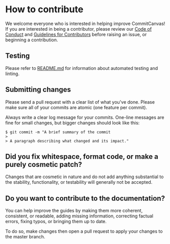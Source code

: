 # How to contribute

We welcome everyone who is interested in helping improve CommitCanvas! If you are interested in being a contributor, please review our [Code of Conduct](./CODE_OF_CONDUCT.md) and [Guidelines for Contributors](./CONTRIBUTING.md) before raising an issue, or beginning a contribution.

## Testing

Please refer to [README.md](README.md) for information about automated testing and linting.

## Submitting changes

Please send a pull request with a clear list of what you've done. Please make sure all of your commits are atomic (one feature per commit).

Always write a clear log message for your commits. One-line messages are fine for small changes, but bigger changes should look like this:

    $ git commit -m "A brief summary of the commit
    >
    > A paragraph describing what changed and its impact."

## Did you fix whitespace, format code, or make a purely cosmetic patch?

Changes that are cosmetic in nature and do not add anything substantial to the stability, functionality, or testability will generally not be accepted.

## Do you want to contribute to the documentation?

You can help improve the guides by making them more coherent, consistent, or readable, adding missing information, correcting factual errors, fixing typos, or bringing them up to date.

To do so, make changes then open a pull request to apply your changes to the master branch.